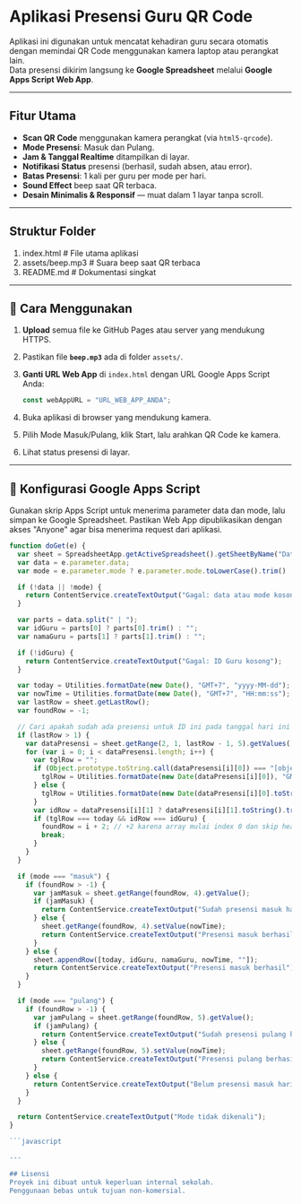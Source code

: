 # Aplikasi Presensi Guru QR Code

Aplikasi ini digunakan untuk mencatat kehadiran guru secara otomatis dengan memindai QR Code menggunakan kamera laptop atau perangkat lain.  
Data presensi dikirim langsung ke **Google Spreadsheet** melalui **Google Apps Script Web App**.

---

## Fitur Utama
- **Scan QR Code** menggunakan kamera perangkat (via `html5-qrcode`).
- **Mode Presensi**: Masuk dan Pulang.
- **Jam & Tanggal Realtime** ditampilkan di layar.
- **Notifikasi Status** presensi (berhasil, sudah absen, atau error).
- **Batas Presensi**: 1 kali per guru per mode per hari.
- **Sound Effect** beep saat QR terbaca.
- **Desain Minimalis & Responsif** — muat dalam 1 layar tanpa scroll.

---

## Struktur Folder
1. index.html # File utama aplikasi
2. assets/beep.mp3 # Suara beep saat QR terbaca
3. README.md # Dokumentasi singkat

---

## 🚀 Cara Menggunakan
1. **Upload** semua file ke GitHub Pages atau server yang mendukung HTTPS.
2. Pastikan file **`beep.mp3`** ada di folder `assets/`.
3. **Ganti URL Web App** di `index.html` dengan URL Google Apps Script Anda:

   ```javascript
   const webAppURL = "URL_WEB_APP_ANDA";
   
5. Buka aplikasi di browser yang mendukung kamera.
6. Pilih Mode Masuk/Pulang, klik Start, lalu arahkan QR Code ke kamera.
7. Lihat status presensi di layar.
   
---

## 🔧 Konfigurasi Google Apps Script
Gunakan skrip Apps Script untuk menerima parameter data dan mode, lalu simpan ke Google Spreadsheet.
Pastikan Web App dipublikasikan dengan akses "Anyone" agar bisa menerima request dari aplikasi.

```javascript
function doGet(e) {
  var sheet = SpreadsheetApp.getActiveSpreadsheet().getSheetByName("DataPresensi");
  var data = e.parameter.data;
  var mode = e.parameter.mode ? e.parameter.mode.toLowerCase().trim() : "";

  if (!data || !mode) {
    return ContentService.createTextOutput("Gagal: data atau mode kosong");
  }

  var parts = data.split(" | ");
  var idGuru = parts[0] ? parts[0].trim() : "";
  var namaGuru = parts[1] ? parts[1].trim() : "";

  if (!idGuru) {
    return ContentService.createTextOutput("Gagal: ID Guru kosong");
  }

  var today = Utilities.formatDate(new Date(), "GMT+7", "yyyy-MM-dd");
  var nowTime = Utilities.formatDate(new Date(), "GMT+7", "HH:mm:ss");
  var lastRow = sheet.getLastRow();
  var foundRow = -1;

  // Cari apakah sudah ada presensi untuk ID ini pada tanggal hari ini
  if (lastRow > 1) {
    var dataPresensi = sheet.getRange(2, 1, lastRow - 1, 5).getValues();
    for (var i = 0; i < dataPresensi.length; i++) {
      var tglRow = "";
      if (Object.prototype.toString.call(dataPresensi[i][0]) === "[object Date]") {
        tglRow = Utilities.formatDate(new Date(dataPresensi[i][0]), "GMT+7", "yyyy-MM-dd");
      } else {
        tglRow = Utilities.formatDate(new Date(dataPresensi[i][0].toString()), "GMT+7", "yyyy-MM-dd");
      }
      var idRow = dataPresensi[i][1] ? dataPresensi[i][1].toString().trim() : "";
      if (tglRow === today && idRow === idGuru) {
        foundRow = i + 2; // +2 karena array mulai index 0 dan skip header
        break;
      }
    }
  }

  if (mode === "masuk") {
    if (foundRow > -1) {
      var jamMasuk = sheet.getRange(foundRow, 4).getValue();
      if (jamMasuk) {
        return ContentService.createTextOutput("Sudah presensi masuk hari ini");
      } else {
        sheet.getRange(foundRow, 4).setValue(nowTime);
        return ContentService.createTextOutput("Presensi masuk berhasil");
      }
    } else {
      sheet.appendRow([today, idGuru, namaGuru, nowTime, ""]);
      return ContentService.createTextOutput("Presensi masuk berhasil");
    }
  }

  if (mode === "pulang") {
    if (foundRow > -1) {
      var jamPulang = sheet.getRange(foundRow, 5).getValue();
      if (jamPulang) {
        return ContentService.createTextOutput("Sudah presensi pulang hari ini");
      } else {
        sheet.getRange(foundRow, 5).setValue(nowTime);
        return ContentService.createTextOutput("Presensi pulang berhasil");
      }
    } else {
      return ContentService.createTextOutput("Belum presensi masuk hari ini");
    }
  }

  return ContentService.createTextOutput("Mode tidak dikenali");
}

```javascript

---

## Lisensi
Proyek ini dibuat untuk keperluan internal sekolah.
Penggunaan bebas untuk tujuan non-komersial.
